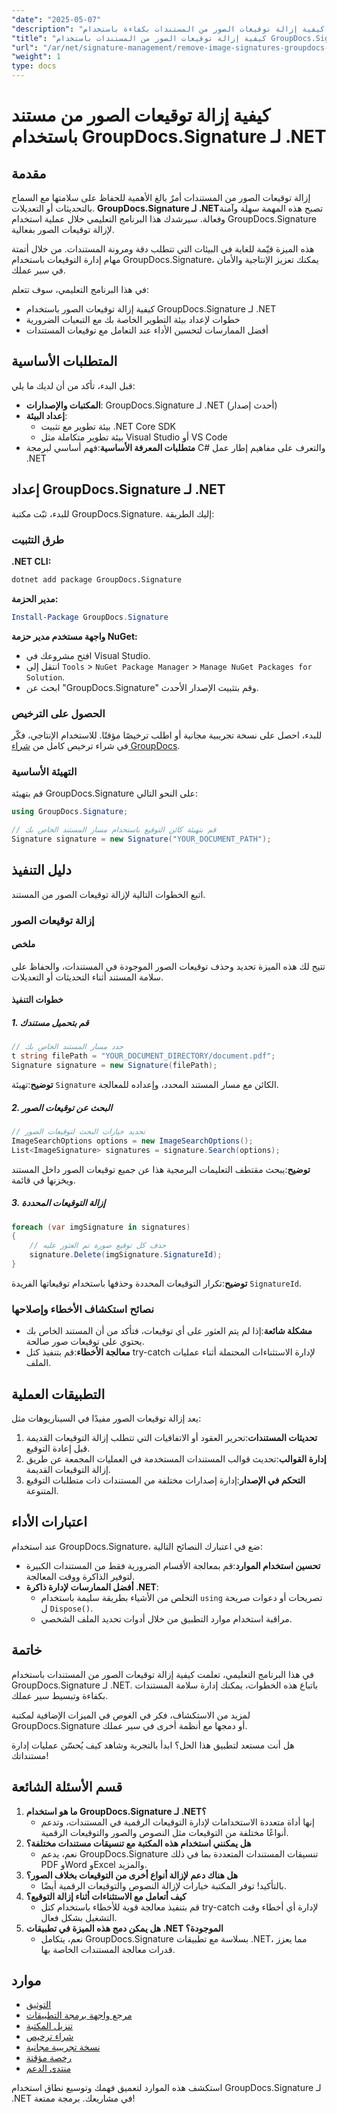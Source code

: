 ```yaml
---
"date": "2025-05-07"
"description": "تعرّف على كيفية إزالة توقيعات الصور من المستندات بكفاءة باستخدام GroupDocs.Signature لـ .NET. بسّط سير عمل مستنداتك وحافظ على سلامتها."
"title": "كيفية إزالة توقيعات الصور من المستندات باستخدام GroupDocs.Signature لـ .NET"
"url": "/ar/net/signature-management/remove-image-signatures-groupdocs-dotnet/"
"weight": 1
type: docs
---
```

# كيفية إزالة توقيعات الصور من مستند باستخدام GroupDocs.Signature لـ .NET

## مقدمة

إزالة توقيعات الصور من المستندات أمرٌ بالغ الأهمية للحفاظ على سلامتها مع السماح بالتحديثات أو التعديلات. **GroupDocs.Signature لـ .NET**تصبح هذه المهمة سهلة وآمنة وفعالة. سيرشدك هذا البرنامج التعليمي خلال عملية استخدام GroupDocs.Signature لإزالة توقيعات الصور بفعالية.

هذه الميزة قيّمة للغاية في البيئات التي تتطلب دقة ومرونة المستندات. من خلال أتمتة مهام إدارة التوقيعات باستخدام GroupDocs.Signature، يمكنك تعزيز الإنتاجية والأمان في سير عملك.

في هذا البرنامج التعليمي، سوف تتعلم:
- كيفية إزالة توقيعات الصور باستخدام GroupDocs.Signature لـ .NET
- خطوات لإعداد بيئة التطوير الخاصة بك مع التبعيات الضرورية
- أفضل الممارسات لتحسين الأداء عند التعامل مع توقيعات المستندات

## المتطلبات الأساسية

قبل البدء، تأكد من أن لديك ما يلي:

- **المكتبات والإصدارات**: GroupDocs.Signature لـ .NET (أحدث إصدار)
- **إعداد البيئة**:
  - بيئة تطوير مع تثبيت .NET Core SDK
  - بيئة تطوير متكاملة مثل Visual Studio أو VS Code
- **متطلبات المعرفة الأساسية**:فهم أساسي لبرمجة C# والتعرف على مفاهيم إطار عمل .NET

## إعداد GroupDocs.Signature لـ .NET

للبدء، ثبّت مكتبة GroupDocs.Signature. إليك الطريقة:

### طرق التثبيت

**.NET CLI:**

```bash
dotnet add package GroupDocs.Signature
```

**مدير الحزمة:**

```powershell
Install-Package GroupDocs.Signature
```

**واجهة مستخدم مدير حزمة NuGet:**

- افتح مشروعك في Visual Studio.
- انتقل إلى `Tools` > `NuGet Package Manager` > `Manage NuGet Packages for Solution`.
- ابحث عن "GroupDocs.Signature" وقم بتثبيت الإصدار الأحدث.

### الحصول على الترخيص

للبدء، احصل على نسخة تجريبية مجانية أو اطلب ترخيصًا مؤقتًا. للاستخدام الإنتاجي، فكّر في شراء ترخيص كامل من [شراء GroupDocs](https://purchase.groupdocs.com/buy).

### التهيئة الأساسية

قم بتهيئة GroupDocs.Signature على النحو التالي:

```csharp
using GroupDocs.Signature;

// قم بتهيئة كائن التوقيع باستخدام مسار المستند الخاص بك
Signature signature = new Signature("YOUR_DOCUMENT_PATH");
```

## دليل التنفيذ

اتبع الخطوات التالية لإزالة توقيعات الصور من المستند.

### إزالة توقيعات الصور

#### ملخص

تتيح لك هذه الميزة تحديد وحذف توقيعات الصور الموجودة في المستندات، والحفاظ على سلامة المستند أثناء التحديثات أو التعديلات.

#### خطوات التنفيذ

##### 1. قم بتحميل مستندك

```csharp
// حدد مسار المستند الخاص بك
t string filePath = "YOUR_DOCUMENT_DIRECTORY/document.pdf";
Signature signature = new Signature(filePath);
```

**توضيح**:تهيئة `Signature` الكائن مع مسار المستند المحدد، وإعداده للمعالجة.

##### 2. البحث عن توقيعات الصور

```csharp
// تحديد خيارات البحث لتوقيعات الصور
ImageSearchOptions options = new ImageSearchOptions();
List<ImageSignature> signatures = signature.Search(options);
```

**توضيح**:يبحث مقتطف التعليمات البرمجية هذا عن جميع توقيعات الصور داخل المستند ويخزنها في قائمة.

##### 3. إزالة التوقيعات المحددة

```csharp
foreach (var imgSignature in signatures)
{
    // حذف كل توقيع صورة تم العثور عليه
    signature.Delete(imgSignature.SignatureId);
}
```

**توضيح**:تكرار التوقيعات المحددة وحذفها باستخدام توقيعاتها الفريدة `SignatureId`.

### نصائح استكشاف الأخطاء وإصلاحها

- **مشكلة شائعة**:إذا لم يتم العثور على أي توقيعات، فتأكد من أن المستند الخاص بك يحتوي على توقيعات صور صالحة.
- **معالجة الأخطاء**:قم بتنفيذ كتل try-catch لإدارة الاستثناءات المحتملة أثناء عمليات الملف.

## التطبيقات العملية

يعد إزالة توقيعات الصور مفيدًا في السيناريوهات مثل:
1. **تحديثات المستندات**:تحرير العقود أو الاتفاقيات التي تتطلب إزالة التوقيعات القديمة قبل إعادة التوقيع.
2. **إدارة القوالب**:تحديث قوالب المستندات المستخدمة في العمليات المجمعة عن طريق إزالة التوقيعات القديمة.
3. **التحكم في الإصدار**:إدارة إصدارات مختلفة من المستندات ذات متطلبات التوقيع المتنوعة.

## اعتبارات الأداء

عند استخدام GroupDocs.Signature، ضع في اعتبارك النصائح التالية:
- **تحسين استخدام الموارد**:قم بمعالجة الأقسام الضرورية فقط من المستندات الكبيرة لتوفير الذاكرة ووقت المعالجة.
- **أفضل الممارسات لإدارة ذاكرة .NET**:
  - التخلص من الأشياء بطريقة سليمة باستخدام `using` تصريحات أو دعوات صريحة ل `Dispose()`.
  - مراقبة استخدام موارد التطبيق من خلال أدوات تحديد الملف الشخصي.

## خاتمة

في هذا البرنامج التعليمي، تعلمت كيفية إزالة توقيعات الصور من المستندات باستخدام GroupDocs.Signature لـ .NET. باتباع هذه الخطوات، يمكنك إدارة سلامة المستندات بكفاءة وتبسيط سير عملك.

لمزيد من الاستكشاف، فكر في الغوص في الميزات الإضافية لمكتبة GroupDocs.Signature أو دمجها مع أنظمة أخرى في سير عملك.

هل أنت مستعد لتطبيق هذا الحل؟ ابدأ بالتجربة وشاهد كيف يُحسّن عمليات إدارة مستنداتك!

## قسم الأسئلة الشائعة

1. **ما هو استخدام GroupDocs.Signature لـ .NET؟**
   - إنها أداة متعددة الاستخدامات لإدارة التوقيعات الرقمية في المستندات، وتدعم أنواعًا مختلفة من التوقيعات مثل النصوص والصور والتوقيعات الرقمية.
2. **هل يمكنني استخدام هذه المكتبة مع تنسيقات مستندات مختلفة؟**
   - نعم، يدعم GroupDocs.Signature تنسيقات المستندات المتعددة بما في ذلك PDF وWord وExcel والمزيد.
3. **هل هناك دعم لإزالة أنواع أخرى من التوقيعات بخلاف الصور؟**
   - بالتأكيد! توفر المكتبة خيارات لإزالة النصوص والتوقيعات الرقمية أيضًا.
4. **كيف أتعامل مع الاستثناءات أثناء إزالة التوقيع؟**
   - قم بتنفيذ معالجة قوية للأخطاء باستخدام كتل try-catch لإدارة أي أخطاء وقت التشغيل بشكل فعال.
5. **هل يمكن دمج هذه الميزة في تطبيقات .NET الموجودة؟**
   - نعم، يتكامل GroupDocs.Signature بسلاسة مع تطبيقات .NET، مما يعزز قدرات معالجة المستندات الخاصة بها.

## موارد

- [التوثيق](https://docs.groupdocs.com/signature/net/)
- [مرجع واجهة برمجة التطبيقات](https://reference.groupdocs.com/signature/net/)
- [تنزيل المكتبة](https://releases.groupdocs.com/signature/net/)
- [شراء ترخيص](https://purchase.groupdocs.com/buy)
- [نسخة تجريبية مجانية](https://releases.groupdocs.com/signature/net/)
- [رخصة مؤقتة](https://purchase.groupdocs.com/temporary-license/)
- [منتدى الدعم](https://forum.groupdocs.com/c/signature/)

استكشف هذه الموارد لتعميق فهمك وتوسيع نطاق استخدام GroupDocs.Signature لـ .NET في مشاريعك. برمجة ممتعة!